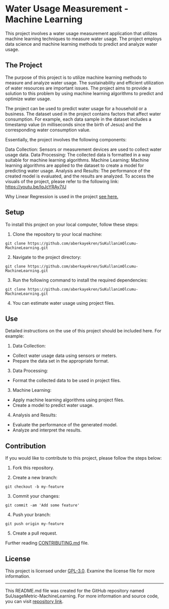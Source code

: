 # Water Usage Measurement - Machine Learning

This project involves a water usage measurement application that utilizes machine learning techniques to measure water usage. The project employs data science and machine learning methods to predict and analyze water usage.

## The Project


The purpose of this project is to utilize machine learning methods to measure and analyze water usage. The sustainability and efficient utilization of water resources are important issues. The project aims to provide a solution to this problem by using machine learning algorithms to predict and optimize water usage.

The project can be used to predict water usage for a household or a business. The dataset used in the project contains factors that affect water consumption. For example, each data sample in the dataset includes a timestamp value (in milliseconds since the birth of Jesus) and the corresponding water consumption value.

Essentially, the project involves the following components:

Data Collection: Sensors or measurement devices are used to collect water usage data.
Data Processing: The collected data is formatted in a way suitable for machine learning algorithms.
Machine Learning: Machine learning algorithms are applied to the dataset to create a model for predicting water usage.
Analysis and Results: The performance of the created model is evaluated, and the results are analyzed.
To access the visuals of the project, please refer to the following link: https://youtu.be/lqJcYRAy7iU

Why Linear Regression is used in the project [see here.](https://github.com/aberkayekren/SuKullanimOlcumu-MachineLearning/blob/main/WhyLinearRegression.md)

## Setup

To install this project on your local computer, follow these steps:

1. Clone the repository to your local machine:
```console
git clone https://github.com/aberkayekren/SuKullanimOlcumu-MachineLearning.git
```
2. Navigate to the project directory:
```console
git clone https://github.com/aberkayekren/SuKullanimOlcumu-MachineLearning.git
```
3. Run the following command to install the required dependencies:
```console
git clone https://github.com/aberkayekren/SuKullanimOlcumu-MachineLearning.git
```

4. You can estimate water usage using project files.

## Use

Detailed instructions on the use of this project should be included here. For example:

1. Data Collection:
- Collect water usage data using sensors or meters.
- Prepare the data set in the appropriate format.

3. Data Processing:
- Format the collected data to be used in project files.

3. Machine Learning:
- Apply machine learning algorithms using project files.
- Create a model to predict water usage.

4. Analysis and Results:
- Evaluate the performance of the generated model.
- Analyze and interpret the results.

## Contribution

If you would like to contribute to this project, please follow the steps below:

1. Fork this repository.

2. Create a new branch:
```console
git checkout -b my-feature
```
3. Commit your changes:
```console
git commit -am 'Add some feature'
```
4. Push your branch:
```console
git push origin my-feature
```

5. Create a pull request.

Further reading [CONTRIBUTING.md](https://github.com/aberkayekren/SuKullanimOlcumu-MachineLearning/blob/main/CONTRIBUTING.md) file.

## License

This project is licensed under [GPL-3.0](LICENSE). Examine the license file for more information.

---

This README.md file was created for the GitHub repository named SuUsageMetric-MachineLearning. For more information and source code, you can visit [repository link](https://github.com/aberkayekren/SuKullanimOlcumu-MachineLearning).
